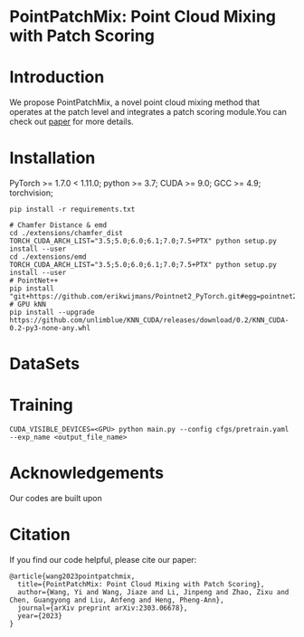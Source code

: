 # PointPatchMix: Point Cloud Mixing with Patch Scoring

# Introduction
 We propose PointPatchMix, a novel point cloud mixing method that operates at the patch level and integrates a patch scoring module.You can check out [paper](https://arxiv.org/abs/2303.06678) for more details.

# Installation
PyTorch >= 1.7.0 < 1.11.0; python >= 3.7; CUDA >= 9.0; GCC >= 4.9; torchvision;
```
pip install -r requirements.txt
```
```
# Chamfer Distance & emd
cd ./extensions/chamfer_dist
TORCH_CUDA_ARCH_LIST="3.5;5.0;6.0;6.1;7.0;7.5+PTX" python setup.py install --user
cd ./extensions/emd
TORCH_CUDA_ARCH_LIST="3.5;5.0;6.0;6.1;7.0;7.5+PTX" python setup.py install --user
# PointNet++
pip install "git+https://github.com/erikwijmans/Pointnet2_PyTorch.git#egg=pointnet2_ops&subdirectory=pointnet2_ops_lib"
# GPU kNN
pip install --upgrade https://github.com/unlimblue/KNN_CUDA/releases/download/0.2/KNN_CUDA-0.2-py3-none-any.whl
```

# DataSets


# Training
```
CUDA_VISIBLE_DEVICES=<GPU> python main.py --config cfgs/pretrain.yaml --exp_name <output_file_name>
```

# Acknowledgements
Our codes are built upon

# Citation
If you find our code helpful, please cite our paper:
```
@article{wang2023pointpatchmix,
  title={PointPatchMix: Point Cloud Mixing with Patch Scoring},
  author={Wang, Yi and Wang, Jiaze and Li, Jinpeng and Zhao, Zixu and Chen, Guangyong and Liu, Anfeng and Heng, Pheng-Ann},
  journal={arXiv preprint arXiv:2303.06678},
  year={2023}
}
```
